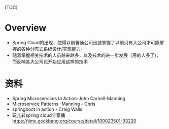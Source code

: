 [TOC]
# Overview
- Spring Cloud的出现，使得以前普通公司迅速掌握了以前只有大公司才可能掌握的各种分布式系统设计/实现能力。
- 随着掌握相关技术的人员越来越多，以及技术的进一步发展（用的人多了），而反哺各大公司也开始应用这样的技术


# 资料
- Spring Microservices In Action-John Carnell-Manning
- Microservice Patterns -Manning - Chris
- springboot in action - Craig Walls
- 玩儿转spring cloud全家桶 https://time.geekbang.org/course/detail/100023501-93220  